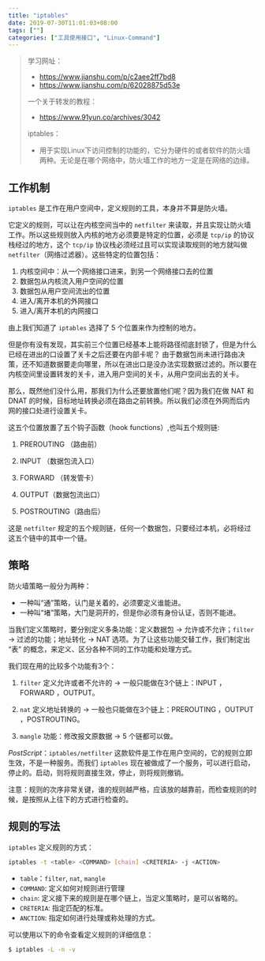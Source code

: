 ```yaml
---
title: "iptables"
date: 2019-07-30T11:01:03+08:00
tags: [""]
categories: ["工具使用接口", "Linux-Command"]
---
```


> 学习网址：
>
> - https://www.jianshu.com/p/c2aee2ff7bd8
> - https://www.jianshu.com/p/62028875d53e
>
> 一个关于转发的教程：
>
> - https://www.91yun.co/archives/3042
>
> iptables：
>
> - 用于实现Linux下访问控制的功能的，它分为硬件的或者软件的防火墙两种。无论是在哪个网络中，防火墙工作的地方一定是在网络的边缘。

## 工作机制

`iptables` 是工作在用户空间中，定义规则的工具，本身并不算是防火墙。

它定义的规则，可以让在内核空间当中的 `netfilter` 来读取，并且实现让防火墙工作。所以这些规则放入内核的地方必须要是特定的位置，必须是 `tcp/ip` 的协议栈经过的地方，这个 `tcp/ip` 协议栈必须经过且可以实现读取规则的地方就叫做 `netfilter`（网络过滤器）。这些特定的位置包括：

1. 内核空间中：从一个网络接口进来，到另一个网络接口去的位置
2. 数据包从内核流入用户空间的位置
3. 数据包从用户空间流出的位置
4. 进入/离开本机的外网接口
5. 进入/离开本机的内网接口

由上我们知道了 `iptables` 选择了 5 个位置来作为控制的地方。

但是你有没有发现，其实前三个位置已经基本上能将路径彻底封锁了，但是为什么已经在进出的口设置了关卡之后还要在内部卡呢？ 由于数据包尚未进行路由决策，还不知道数据要走向哪里，所以在进出口是没办法实现数据过滤的。所以要在内核空间里设置转发的关卡，进入用户空间的关卡，从用户空间出去的关卡。

那么，既然他们没什么用，那我们为什么还要放置他们呢？因为我们在做 NAT 和 DNAT 的时候，目标地址转换必须在路由之前转换。所以我们必须在外网而后内网的接口处进行设置关卡。

这五个位置放置了五个钩子函数（hook functions）,也叫五个规则链:

1. PREROUTING （路由前）

2. INPUT （数据包流入口）

3. FORWARD （转发管卡）

4. OUTPUT（数据包流出口）

5. POSTROUTING（路由后）

这是 `netfilter` 规定的五个规则链，任何一个数据包，只要经过本机，必将经过这五个链中的其中一个链。

## 策略

防火墙策略一般分为两种：

- 一种叫“通”策略，认门是关着的，必须要定义谁能进。
- 一种叫“堵”策略，大门是洞开的，但是你必须有身份认证，否则不能进。

当我们定义策略时，要分别定义多条功能：定义数据包 &rarr; 允许或不允许；`filter` &rarr; 过滤的功能；地址转化 &rarr; NAT 选项。为了让这些功能交替工作，我们制定出 “表” 的概念，来定义、区分各种不同的工作功能和处理方式。

我们现在用的比较多个功能有3个：

1. `filter` 定义允许或者不允许的 &rarr; 一般只能做在3个链上：INPUT ，FORWARD ，OUTPUT。

2. `nat` 定义地址转换的 &rarr; 一般也只能做在3个链上：PREROUTING ，OUTPUT ，POSTROUTING。

3. `mangle` 功能：修改报文原数据 &rarr; 5 个链都可以做。

*PostScript*：`iptables/netfilter` 这款软件是工作在用户空间的，它的规则立即生效，不是一种服务。而我们 `iptables` 现在被做成了一个服务，可以进行启动，停止的。启动，则将规则直接生效，停止，则将规则撤销。

注意：规则的次序非常关键，谁的规则越严格，应该放的越靠前，而检查规则的时候，是按照从上往下的方式进行检查的。

## 规则的写法

`iptables` 定义规则的方式：

```bash
iptables -t <table> <COMMAND> [chain] <CRETERIA> -j <ACTION>
```

- `table`：`filter`, `nat`, `mangle`
- `COMMAND`: 定义如何对规则进行管理
- `chain`: 定义接下来的规则是在哪个链上，当定义策略时，是可以省略的。
- `CRETERIA`: 指定匹配的标准。
- `ANCTION`: 指定如何进行处理或称处理的方式。

可以使用以下的命令查看定义规则的详细信息：

```bash
$ iptables -L -n -v
```


